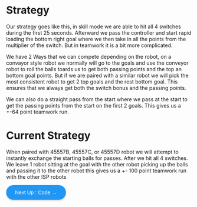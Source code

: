 # Strategy
Our strategy goes like this, in skill mode we are able to hit all 4 switches during the first 25 seconds. Afterward we pass the controller and start rapid loading the bottom right goal where we then take in all the points from the multiplier of the switch. But in teamwork it is a bit more complicated.

We have 2 Ways that we can compete depending on the robot, on a convayor style robot we normally will go to the goals and use the conveyor robot to roll the balls toards us to get both passing points and the top an bottom goal points. But if we are paired with a similar robot we will pick the most consistent robot to get 2 top goals and the rest bottom goal. This ensures that we always get both the switch bonus and the passing points.

We can also do a straight pass from the start where we pass at the start to get the passing points from the start on the first 2 goals. This gives us a +-64 point teamwork run.

# Current Strategy
When paired with 45557B, 45557C, or 45557D robot we will attempt to instantly exchange the starting balls for passes. After we hit all 4 switches. We leave 1 robot sitting at the goal with the other robot picking up the balls and passing it to the other robot this gives us a +- 100 point teamwork run with the other ISP robots


<a href="https://vex.larsv.tech/mkdwn/code" style="background-color: #2196F3; color: white; padding: 12px 24px; text-decoration: none; border-radius: 25px; font-family: Arial; display: inline-block; box-shadow: 0 2px 4px rgba(0,0,0,0.2);">Next Up : Code →</a>

